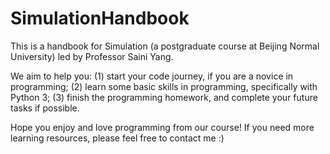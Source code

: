 # SimulationHandbook
This is a handbook for Simulation (a postgraduate course at Beijing Normal University) led by Professor Saini Yang.

We aim to help you: (1) start your code journey, if you are a novice in programming; (2) learn some basic skills in programming, specifically with Python 3; (3) finish the programming homework, and complete your future tasks if possible.

Hope you enjoy and love programming from our course! If you need more learning resources, please feel free to contact me :)
